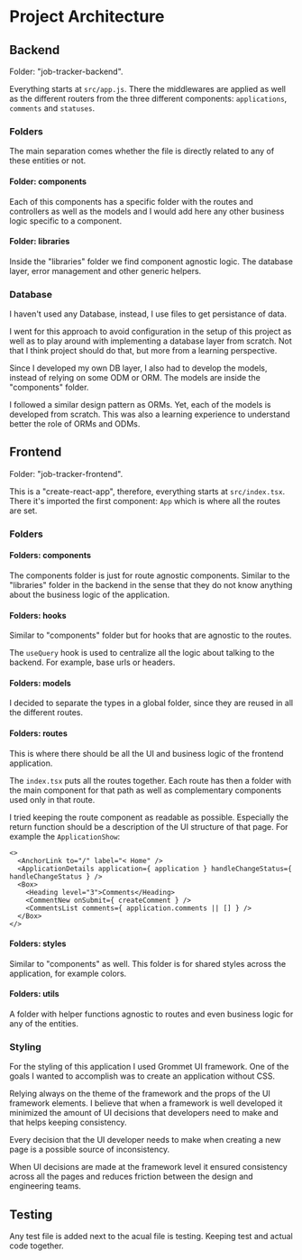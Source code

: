 # Project Architecture

## Backend

Folder: "job-tracker-backend".

Everything starts at `src/app.js`. There the middlewares are applied as well as the different routers from the three different components: `applications`, `comments` and `statuses`.

### Folders

The main separation comes whether the file is directly related to any of these entities or not.

#### Folder: components

Each of this components has a specific folder with the routes and controllers as well as the models and I would add here any other business logic specific to a component.

#### Folder: libraries

Inside the "libraries" folder we find component agnostic logic. The database layer, error management and other generic helpers.

### Database

I haven't used any Database, instead, I use files to get persistance of data.

I went for this approach to avoid configuration in the setup of this project as well as to play around with implementing a database layer from scratch. Not that I think project should do that, but more from a learning perspective.

Since I developed my own DB layer, I also had to develop the models, instead of relying on some ODM or ORM. The models are inside the "components" folder.

I followed a similar design pattern as ORMs. Yet, each of the models is developed from scratch. This was also a learning experience to understand better the role of ORMs and ODMs.

## Frontend

Folder: "job-tracker-frontend".

This is a "create-react-app", therefore, everything starts at `src/index.tsx`. There it's imported the first component: `App` which is where all the routes are set.

### Folders

#### Folders: components

The components folder is just for route agnostic components. Similar to the "libraries" folder in the backend in the sense that they do not know anything about the business logic of the application.

#### Folders: hooks

Similar to "components" folder but for hooks that are agnostic to the routes.

The `useQuery` hook is used to centralize all the logic about talking to the backend. For example, base urls or headers.

#### Folders: models

I decided to separate the types in a global folder, since they are reused in all the different routes.

#### Folders: routes

This is where there should be all the UI and business logic of the frontend application.

The `index.tsx` puts all the routes together. Each route has then a folder with the main component for that path as well as complementary components used only in that route.

I tried keeping the route component as readable as possible. Especially the return function should be a description of the UI structure of that page. For example the `ApplicationShow`:

```
<>
  <AnchorLink to="/" label="< Home" />
  <ApplicationDetails application={ application } handleChangeStatus={ handleChangeStatus } />
  <Box>
    <Heading level="3">Comments</Heading>
    <CommentNew onSubmit={ createComment } />
    <CommentsList comments={ application.comments || [] } />
  </Box>
</>
```

#### Folders: styles

Similar to "components" as well. This folder is for shared styles across the application, for example colors.

#### Folders: utils

A folder with helper functions agnostic to routes and even business logic for any of the entities.

### Styling

For the styling of this application I used Grommet UI framework. One of the goals I wanted to accomplish was to create an application without CSS.

Relying always on the theme of the framework and the props of the UI framework elements. I believe that when a framework is well developed it minimized the amount of UI decisions that developers need to make and that helps keeping consistency.

Every decision that the UI developer needs to make when creating a new page is a possible source of inconsistency.

When UI decisions are made at the framework level it ensured consistency across all the pages and reduces friction between the design and engineering teams.

## Testing

Any test file is added next to the acual file is testing. Keeping test and actual code together.
